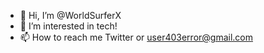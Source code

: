 - 👋 Hi, I’m @WorldSurferX
- 👀 I’m interested in tech!
- 📫 How to reach me Twitter or user403error@gmail.com

<!---
WorldSurferX/WorldSurferX is a ✨ special ✨ repository because its `README.md` (this file) appears on your GitHub profile.
You can click the Preview link to take a look at your changes.
--->
